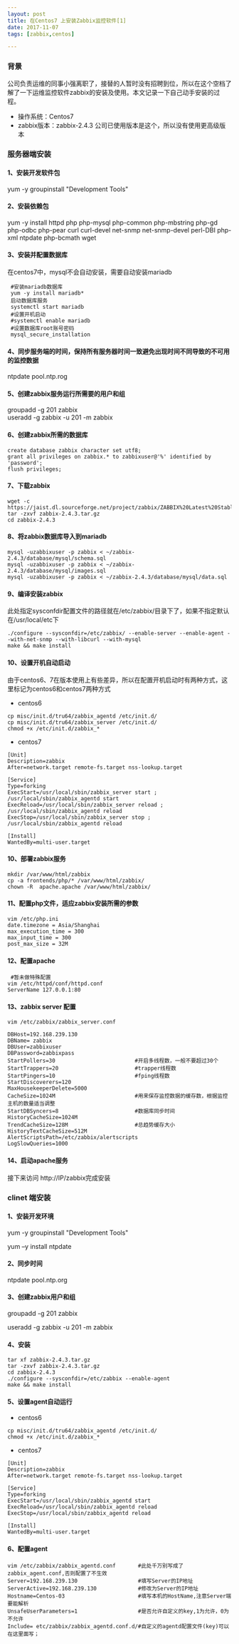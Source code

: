 ```yaml
---
layout: post  
title: 在Centos7 上安装Zabbix监控软件[1]
date: 2017-11-07 
tags: [zabbix,centos]  

--- 
```


### 背景
公司负责运维的同事小强离职了，接替的人暂时没有招聘到位，所以在这个空档了解了一下运维监控软件zabbix的安装及使用。本文记录一下自己动手安装的过程。

* 操作系统：Centos7
* zabbix版本：zabbix-2.4.3  公司已使用版本是这个，所以没有使用更高级版本

### 服务器端安装

#### 1、安装开发软件包

yum  -y groupinstall  "Development Tools"

#### 2、安装依赖包

yum -y install httpd php php-mysql php-common php-mbstring php-gd php-odbc php-pear curl curl-devel net-snmp net-snmp-devel perl-DBI php-xml ntpdate  php-bcmath wget

#### 3、安装并配置数据库

在centos7中，mysql不会自动安装，需要自动安装mariadb

```
 #安装mariadb数据库
 yum -y install mariadb*
 启动数据库服务
 systemctl start mariadb
 #设置开机启动
 #systemctl enable mariadb
 #设置数据库root账号密码
 mysql_secure_installation
```

#### 4、同步服务端的时间，保持所有服务器时间一致避免出现时间不同导致的不可用的监控数据

ntpdate pool.ntp.rog

#### 5、创建zabbix服务运行所需要的用户和组

groupadd  -g 201  zabbix  
useradd  -g zabbix  -u 201 -m zabbix

#### 6、创建zabbix所需的数据库

```
create database zabbix character set utf8;
grant all privileges on zabbix.* to zabbixuser@'%' identified by 'password';
flush privileges;
```

#### 7、下载zabbix

```
wget -c https://jaist.dl.sourceforge.net/project/zabbix/ZABBIX%20Latest%20Stable/2.4.3/
tar -zxvf zabbix-2.4.3.tar.gz
cd zabbix-2.4.3

```

#### 8、将zabbix数据库导入到mariadb

```
mysql -uzabbixuser -p zabbix < ~/zabbix-2.4.3/database/mysql/schema.sql
mysql -uzabbixuser -p zabbix < ~/zabbix-2.4.3/database/mysql/images.sql
mysql -uzabbixuser -p zabbix < ~/zabbix-2.4.3/database/mysql/data.sql
```

#### 9、编译安装zabbix

此处指定sysconfdir配置文件的路径就在/etc/zabbix/目录下了，如果不指定默认在/usr/local/etc下
```
./configure --sysconfdir=/etc/zabbix/ --enable-server --enable-agent --with-net-snmp --with-libcurl --with-mysql
make && make install
```
#### 10、设置开机自动启动

由于centos6、7在版本使用上有些差异，所以在配置开机启动时有两种方式，这里标记为centos6和centos7两种方式

* centos6

```
cp misc/init.d/tru64/zabbix_agentd /etc/init.d/
cp misc/init.d/tru64/zabbix_server /etc/init.d/
chmod +x /etc/init.d/zabbix_*
```
* centos7

```
[Unit]
Description=zabbix
After=network.target remote-fs.target nss-lookup.target

[Service]
Type=forking
ExecStart=/usr/local/sbin/zabbix_server start ; /usr/local/sbin/zabbix_agentd start
ExecReload=/usr/local/sbin/zabbix_server reload ; /usr/local/sbin/zabbix_agentd reload
ExecStop=/usr/local/sbin/zabbix_server stop ; /usr/local/sbin/zabbix_agentd reload

[Install]
WantedBy=multi-user.target
```

#### 10、部署zabbix服务

```
mkdir /var/www/html/zabbix
cp -a frontends/php/* /var/www/html/zabbix/
chown -R  apache.apache /var/www/html/zabbix/
```

#### 11、配置php文件，适应zabbix安装所需的参数

```
vim /etc/php.ini
date.timezone = Asia/Shanghai
max_execution_time = 300
max_input_time = 300
post_max_size = 32M
```

#### 12、配置apache

```
 #暂未做特殊配置
vim /etc/httpd/conf/httpd.conf
ServerName 127.0.0.1:80
```

#### 13、zabbix server 配置

```
vim /etc/zabbix/zabbix_server.conf

DBHost=192.168.239.130
DBName= zabbix
DBUser=zabbixuser
DBPassword=zabbixpass
StartPollers=30                         #开启多线程数，一般不要超过30个
StartTrappers=20                        #trapper线程数
StartPingers=10                         #fping线程数
StartDiscoverers=120            
MaxHousekeeperDelete=5000       
CacheSize=1024M                         #用来保存监控数据的缓存数，根据监控主机的数量适当调整
StartDBSyncers=8                        #数据库同步时间
HistoryCacheSize=1024M          
TrendCacheSize=128M                     #总趋势缓存大小
HistoryTextCacheSize=512M
AlertScriptsPath=/etc/zabbix/alertscripts
LogSlowQueries=1000

```

#### 14、启动apache服务
接下来访问 http://IP/zabbix完成安装

### clinet 端安装

#### 1、安装开发环境

yum -y groupinstall "Development Tools"

yum –y install ntpdate

#### 2、同步时间

ntpdate pool.ntp.org

#### 3、创建zabbix用户和组
groupadd  -g 201 zabbix

useradd -g zabbix -u 201 -m zabbix

#### 4、安装

```
tar xf zabbix-2.4.3.tar.gz
tar -zxvf zabbix-2.4.3.tar.gz
cd zabbix-2.4.3
./configure --sysconfdir=/etc/zabbix --enable-agent
make && make install
```

#### 5、设置agent自动运行

* centos6

```
cp misc/init.d/tru64/zabbix_agentd /etc/init.d/
chmod +x /etc/init.d/zabbix_*

```

* centos7

```
[Unit]
Description=zabbix
After=network.target remote-fs.target nss-lookup.target

[Service]
Type=forking
ExecStart=/usr/local/sbin/zabbix_agentd start
ExecReload=/usr/local/sbin/zabbix_agentd reload
ExecStop=/usr/local/sbin/zabbix_agentd reload

[Install]
WantedBy=multi-user.target
```

#### 6、配置agent

```
vim /etc/zabbix/zabbix_agentd.conf       #此处千万别写成了zabbix_agent.conf,否则配置了不生效
Server=192.168.239.130                   #填写Server的IP地址
ServerActive=192.168.239.130             #修改为Server的IP地址
Hostname=Centos-03                       #填写本机的HostName,注意Server端要能解析
UnsafeUserParameters=1                   #是否允许自定义的key,1为允许，0为不允许
Include= etc/zabbix/zabbix_agentd.conf.d/#自定义的agentd配置文件(key)可以在这里面写；

```